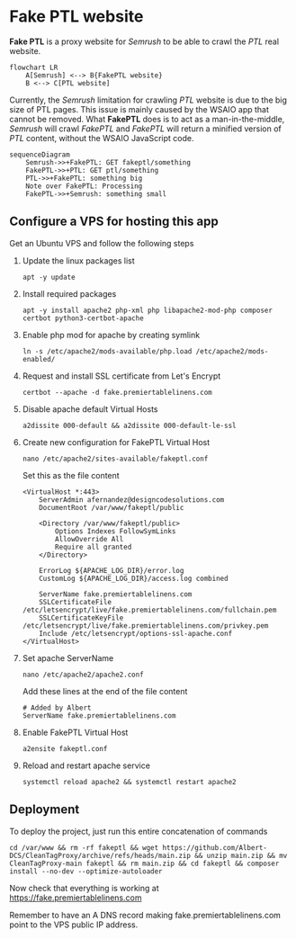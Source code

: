 # Fake PTL website

**Fake PTL** is a proxy website for *Semrush* to be able to crawl the *PTL* real website.

```mermaid
flowchart LR
    A[Semrush] <--> B{FakePTL website}
    B <--> C[PTL website]
```

Currently, the *Semrush* limitation for crawling *PTL* website is due to the big size of PTL pages. This issue is mainly caused by the WSAIO app that cannot be removed. What **FakePTL** does is to act as a man-in-the-middle, *Semrush* will crawl *FakePTL* and *FakePTL* will return a minified version of *PTL* content, without the WSAIO JavaScript code.

```mermaid
sequenceDiagram
    Semrush->>+FakePTL: GET fakeptl/something
    FakePTL->>+PTL: GET ptl/something
    PTL->>+FakePTL: something big
    Note over FakePTL: Processing
    FakePTL->>+Semrush: something small
```

## Configure a VPS for hosting this app
Get an Ubuntu VPS and follow the following steps


1. Update the linux packages list
    ```
    apt -y update
    ```

2. Install required packages
    ```
    apt -y install apache2 php-xml php libapache2-mod-php composer certbot python3-certbot-apache
    ```

3. Enable php mod for apache by creating symlink
    ```
    ln -s /etc/apache2/mods-available/php.load /etc/apache2/mods-enabled/
    ```

4. Request and install SSL certificate from Let's Encrypt
    ```
    certbot --apache -d fake.premiertablelinens.com
    ```

5. Disable apache default Virtual Hosts
    ```
    a2dissite 000-default && a2dissite 000-default-le-ssl
    ```

7. Create new configuration for FakePTL Virtual Host
    ```
    nano /etc/apache2/sites-available/fakeptl.conf
    ```

    Set this as the file content
    ```
    <VirtualHost *:443>
        ServerAdmin afernandez@designcodesolutions.com
        DocumentRoot /var/www/fakeptl/public

        <Directory /var/www/fakeptl/public>
            Options Indexes FollowSymLinks
            AllowOverride All
            Require all granted
        </Directory>

        ErrorLog ${APACHE_LOG_DIR}/error.log
        CustomLog ${APACHE_LOG_DIR}/access.log combined

        ServerName fake.premiertablelinens.com
        SSLCertificateFile /etc/letsencrypt/live/fake.premiertablelinens.com/fullchain.pem
        SSLCertificateKeyFile /etc/letsencrypt/live/fake.premiertablelinens.com/privkey.pem
        Include /etc/letsencrypt/options-ssl-apache.conf
    </VirtualHost>
    ```

8. Set apache ServerName
    ```
    nano /etc/apache2/apache2.conf
    ```

    Add these lines at the end of the file content
    ```
    # Added by Albert
    ServerName fake.premiertablelinens.com
    ```

9. Enable FakePTL Virtual Host
    ```
    a2ensite fakeptl.conf
    ```

10. Reload and restart apache service
    ```
    systemctl reload apache2 && systemctl restart apache2
    ```

## Deployment

To deploy the project, just run this entire concatenation of commands
```
cd /var/www && rm -rf fakeptl && wget https://github.com/Albert-DCS/CleanTagProxy/archive/refs/heads/main.zip && unzip main.zip && mv CleanTagProxy-main fakeptl && rm main.zip && cd fakeptl && composer install --no-dev --optimize-autoloader
```

Now check that everything is working at https://fake.premiertablelinens.com

Remember to have an A DNS record making fake.premiertablelinens.com point to the VPS public IP address.